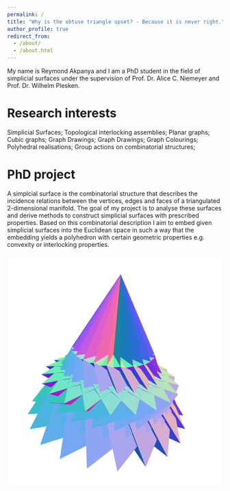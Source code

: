 ```yaml
---
permalink: /
title: "Why is the obtuse triangle upset? - Because it is never right."
author_profile: true
redirect_from: 
  - /about/
  - /about.html
---
```


My name is Reymond Akpanya and I am a PhD student in the field of simplicial surfaces under the supervision of 
Prof. Dr. Alice C. Niemeyer and Prof. Dr. Wilhelm Plesken.

Research interests
======
Simplicial Surfaces; Topological interlocking assemblies; Planar graphs; Cubic graphs; Graph Drawings; 
Graph Drawings; Graph Colourings; Polyhedral realisations; Group actions on combinatorial structures;

PhD project
======
A simplcial surface is the combinatorial structure that describes the incidence relations between the vertices, edges 
and faces of a triangulated 2-dimensional manifold. The goal of my project is to analyse these surfaces and derive
methods to construct simplicial surfaces with prescribed properties. Based on this combinatorial description I aim to 
embed given simplicial surfaces into the Euclidean space in such a way that the embedding yields a polyhedron with 
certain geometric properties e.g. convexity or interlocking properties. 

<img src='/images/C23.png'>
